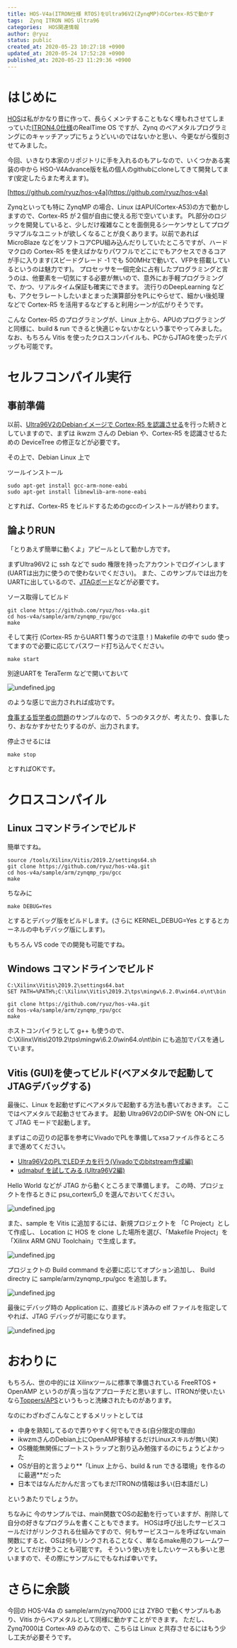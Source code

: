 ```yaml
---
title: HOS-V4a(ITRON仕様 RTOS)をUltra96V2(ZynqMP)のCortex-R5で動かす
tags:  Zynq ITRON HOS Ultra96
categories:  HOS関連情報
author: @ryuz
status: public
created_at: 2020-05-23 10:27:18 +0900
updated_at: 2020-05-24 17:52:28 +0900
published_at: 2020-05-23 11:29:36 +0900
---
```

# はじめに

[HOS](https://ja.osdn.net/projects/hos/)は私がかなり昔に作って、長らくメンテすることもなく埋もれさせてしまっていた[ITRON4.0仕様](http://www.ertl.jp/ITRON/SPEC/mitron4-j.html)のRealTime OS ですが、Zynq のベアメタルプログラミングにのキャッチアップにちょうどいいのではないかと思い、今更ながら復刻させてみました。

今回、いきなり本家のリポジトリに手を入れるのもアレなので、いくつかある実装の中から HSO-V4Advance版を私の個人のgithubにcloneしてきて開発してます(安定したらまた考えます)。

[https://github.com/ryuz/hos-v4a](https://github.com/ryuz/hos-v4a)

Zynqといっても特に ZynqMP の場合、Linux はAPU(Cortex-A53)の方で動かしますので、Cortex-R5 が２個が自由に使える形で空いています。
PL部分のロジックを開発していると、少しだけ複雑なことを面倒見るシーケンサとしてプログラマブルなユニットが欲しくなることが良くあります。以前であれば MicroBlaze などをソフトコアCPU組み込んだりしていたところですが、ハードマクロの Cortex-R5 を使えばかなりパワフルでどこにでもアクセスできるコアが手に入ります(スピードグレード -1 でも 500MHzで動いて、VFPを搭載しているというのは魅力です)。
プロセッサを一個完全に占有したプログラミングと言うのは、他要素を一切気にする必要が無いので、意外にお手軽プログラミングで、かつ、リアルタイム保証も確実にできます。
流行りのDeepLearning なども、アクセラレートしたいまとまった演算部分をPLにやらせて、細かい後処理などで Cortex-R5 を活用するなどすると利用シーンが広がりそうです。

こんな Cortex-R5 のプログラミングが、Linux 上から、APUのプログラミングと同様に、build & run できると快適じゃないかなという事でやってみました。
なお、もちろん Vitis を使ったクロスコンパイルも、PCからJTAGを使ったデバッグも可能です。


# セルフコンパイル実行

## 事前準備

以前、[Ultra96V2のDebianイメージで Cortex-R5 を認識させる](https://ryuz.qrunch.io/entries/Eba3tiggSYkkOICC)を行った続きとしていますので、まずは ikwzm さんの Debian や、Cortex-R5 を認識させるための DeviceTree の修正などが必要です。

その上で、Debian Linux 上で

ツールインストール
```
sudo apt-get install gcc-arm-none-eabi
sudo apt-get install libnewlib-arm-none-eabi
```
とすれば、Cortex-R5 をビルドするためのgccのインストールが終わります。

## 論よりRUN
「とりあえず簡単に動くよ」アピールとして動かし方です。

まずUltra96V2 に ssh などで sudo 権限を持ったアカウントでログインします(UARTは出力に使うので使わないでください)。
また、このサンプルでは出力をUARTに出しているので、[JTAGボード](https://www.avnet.com/shop/japan/products/avnet-engineering-services/aes-acc-u96-jtag-3074457345636446168/)などが必要です。

ソース取得してビルド

```
git clone https://github.com/ryuz/hos-v4a.git
cd hos-v4a/sample/arm/zynqmp_rpu/gcc
make
```

そして実行 (Cortex-R5 からUART1 奪うので注意！)
Makefile の中で sudo 使ってますので必要に応じてパスワード打ち込んでください。

```
make start
```

別途UARTを TeraTerm などで開いておいて

![undefined.jpg](images/2020_05_23_10_27_18/59cab6e63f867537831d0afd33beba97.png)

のような感じで出力されれば成功です。

[食事する哲学者の問題](https://ja.wikipedia.org/wiki/%E9%A3%9F%E4%BA%8B%E3%81%99%E3%82%8B%E5%93%B2%E5%AD%A6%E8%80%85%E3%81%AE%E5%95%8F%E9%A1%8C)のサンプルなので、５つのタスクが、考えたり、食事したり、おなかすかせたりするのが、出力されます。

停止させるには

```
make stop
```

とすればOKです。

# クロスコンパイル

## Linux コマンドラインでビルド
簡単ですね。

```
source /tools/Xilinx/Vitis/2019.2/settings64.sh
git clone https://github.com/ryuz/hos-v4a.git
cd hos-v4a/sample/arm/zynqmp_rpu/gcc
make
```
ちなみに

```
make DEBUG=Yes
```
とするとデバッグ版をビルドします。(さらに KERNEL_DEBUG=Yes とするとカーネルの中もデバッグ版にします)。

もちろん VS code での開発も可能ですね。


## Windows コマンドラインでビルド

```
C:\Xilinx\Vitis\2019.2\settings64.bat
SET PATH=%PATH%;C:\Xilinx\Vitis\2019.2\tps\mingw\6.2.0\win64.o\nt\bin

git clone https://github.com/ryuz/hos-v4a.git
cd hos-v4a/sample/arm/zynqmp_rpu/gcc
make
```
ホストコンパイラとして g++ も使うので、C:\Xilinx\Vitis\2019.2\tps\mingw\6.2.0\win64.o\nt\bin にも追加でパスを通しています。


## Vitis (GUI)を使ってビルド(ベアメタルで起動してJTAGデバッグする)

最後に、Linux を起動せずにベアメタルで起動する方法も書いておきます。
ここではベアメタルで起動させてみます。
起動 Ultra96V2のDIP-SWを ON-ON にして JTAG モードで起動します。

まずはこの辺りの記事を参考にVivadoでPLを準備してxsaファイル作るところまで進めてください。

- [Ultra96V2のPLでLEDチカを行う(Vivadoでのbitstream作成編)](https://ryuz.qrunch.io/entries/pr9UyKzOjTgKbieb)
- [udmabuf を試してみる (Ultra96V2編)](https://ryuz.qrunch.io/entries/TDI9ZcCSyZZSo332)

Hello World などが JTAG から動くところまで準備します。
この時、プロジェクトを作るときに psu_cortexr5_0 を選んでおいてください。

![undefined.jpg](images/2020_05_23_10_27_18/dcfa537a7d1064d3a9e6bf863f8a2ce5.png)

また、sample を Vitis に追加するには、新規プロジェクトを 「C Project」として作成し、 Location に HOS を clone した場所を選び、「Makefile Project」を「Xilinx ARM GNU Toolchain」で生成します。

![undefined.jpg](images/2020_05_23_10_27_18/dd97db2251d2080f584c6754fab67d0a.png)

プロジェクトの Build command を必要に応じてオプション追加し、 Build directry に sample/arm/zynqmp_rpu/gcc を追加します。

![undefined.jpg](images/2020_05_23_10_27_18/686f002bf69c1b5e9016a9126e93671b.png)

最後にデバッグ時の Application に、直接ビルド済みの elf ファイルを指定してやれば、JTAG デバッグが可能になります。

![undefined.jpg](images/2020_05_23_10_27_18/141a69d5a4cc2550fef6998969e1db45.png)


# おわりに

もちろん、世の中的には Xilinxツールに標準で準備されている FreeRTOS + OpenAMP というのが真っ当なアプローチだと思いますし、ITRONが使いたいなら[Toppers/APS](https://www.toppers.jp/asp-kernel.html)というもっと洗練されたものがあります。

なのにわざわざこんなことするメリットとしては

- 中身を熟知してるので弄りやすく何でもできる(自分限定の理由)
- ikwzmさんのDebian上にOpenAMP移植するだけLinuxスキルが無い(笑)
- OS機能無関係にブートストラップと割り込み勉強するのにちょうどよかった
- OSが目的と言うより**「Linux 上から、build & run できる環境」を作るのに最適**だった
- 日本ではなんだかんだ言ってもまだITRONの情報は多い(日本語だし)

というあたりでしょうか。

ちなみに 今のサンプルでは、main関数でOSの起動を行っていますが、削除して自分の好きなプログラムを書くこともできます。
HOSは呼び出したサービスコールだけがリンクされる仕組みですので、何もサービスコールを呼ばないmain関数にすると、OSは何もリンクされることなく、単なるmake用のフレームワークとしてだけ使うことも可能です。
そういう使い方をしたいケースも多いと思いますので、その際にサンプルにでもなれば幸いです。

# さらに余談

今回の HOS-V4a の sample/arm/zynq7000 には ZYBO で動くサンプルもあり、Vitis からベアメタルとして同様に動かすことができます。
ただし、Zynq7000は Cortex-A9 のみなので、こちらは Linux と共存させるにはもう少し工夫が必要そうです。
